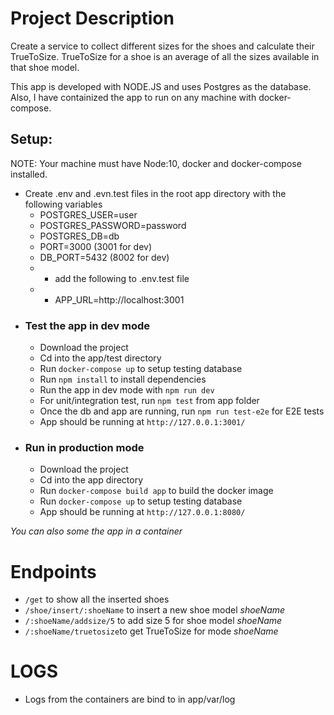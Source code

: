 # Project Description
Create a service to collect different sizes for the shoes and calculate their TrueToSize. TrueToSize for a shoe is an average of all the sizes available in that shoe model.

This app is developed with NODE.JS and uses Postgres as the database. Also, I have containized the app to run on any machine with docker-compose.

## Setup: 
NOTE: Your machine must have Node:10, docker and docker-compose installed.
- Create .env and .evn.test files in the root app directory with the following variables
    - POSTGRES_USER=user
    - POSTGRES_PASSWORD=password
    - POSTGRES_DB=db
    - PORT=3000 (3001 for dev)
    - DB_PORT=5432 (8002 for dev)
    - * add the following to .env.test file
    - * APP_URL=http://localhost:3001 
- ### Test the app in dev mode
    - Download the project
    - Cd into the app/test directory
    - Run `docker-compose up` to setup testing database
    - Run `npm install` to install dependencies
    - Run the app in dev mode with `npm run dev`
    - For unit/integration test, run `npm test` from app folder
    - Once the db and app are running, run `npm run test-e2e` for E2E tests
    - App should be running at `http://127.0.0.1:3001/`
- ### Run in production mode
    - Download the project
    - Cd into the app directory
    - Run `docker-compose build app` to build the docker image
    - Run `docker-compose up` to setup testing database
    - App should be running at `http://127.0.0.1:8080/`

*You can also some the app in a container*

# Endpoints
- `/get` to show all the inserted shoes
- `/shoe/insert/:shoeName` to insert a new shoe model *shoeName*
- `/:shoeName/addsize/5` to add size 5 for shoe model *shoeName*
- `/:shoeName/truetosize`to get TrueToSize for mode *shoeName*

# LOGS
- Logs from the containers are bind to in app/var/log 
